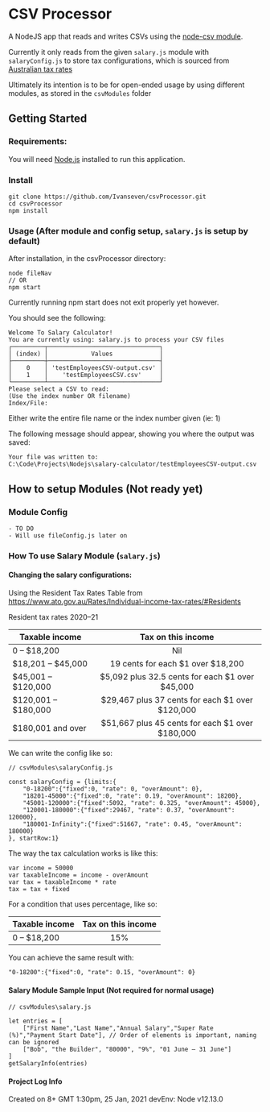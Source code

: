 # CSV Processor

A NodeJS app that reads and writes CSVs using the [node-csv module](https://github.com/adaltas/node-csv). 

Currently it only reads from the given `salary.js` module with `salaryConfig.js` to store tax configurations, which is sourced from [Australian tax rates](https://www.ato.gov.au/Rates/Individual-income-tax-rates/)

Ultimately its intention is to be for open-ended usage by using different modules, as stored in the `csvModules` folder

## Getting Started
### Requirements:

You will need [Node.js](https://nodejs.org/en/download/) installed to run this application.

### Install

	git clone https://github.com/Ivanseven/csvProcessor.git
	cd csvProcessor
	npm install


### Usage (After module and config setup, `salary.js` is setup by default)
After installation, in the csvProcessor directory:

	node fileNav
	// OR
	npm start

Currently running npm start does not exit properly yet however.

You should see the following:

	Welcome To Salary Calculator!
	You are currently using: salary.js to process your CSV files
	┌─────────┬───────────────────────────────┐
	│ (index) │            Values             │
	├─────────┼───────────────────────────────┤
	│    0    │ 'testEmployeesCSV-output.csv' │
	│    1    │    'testEmployeesCSV.csv'     │
	└─────────┴───────────────────────────────┘
	Please select a CSV to read:
	(Use the index number OR filename)
	Index/File:

Either write the entire file name or the index number given (ie: 1)

The following message should appear, showing you where the output was saved:
	
	Your file was written to:
 	C:\Code\Projects\Nodejs\salary-calculator/testEmployeesCSV-output.csv


## How to setup Modules (Not ready yet)

### Module Config
	- TO DO
	- Will use fileConfig.js later on


### How To use Salary Module (`salary.js`)

#### Changing the salary configurations:

Using the Resident Tax Rates Table from https://www.ato.gov.au/Rates/Individual-income-tax-rates/#Residents

Resident tax rates 2020–21
	
| Taxable income      | Tax on this income                                   |
| ------------------- | :--------------------------------------------------: |
| 0 – $18,200         | Nil                                                  |
| $18,201 – $45,000   | 19 cents for each $1 over $18,200                    |
| $45,001 – $120,000  | $5,092 plus 32.5 cents for each $1 over $45,000      |
| $120,001 – $180,000 | $29,467 plus 37 cents for each $1 over $120,000      |
| $180,001 and over   | $51,667 plus 45 cents for each $1 over $180,000      |

We can write the config like so:

	// csvModules\salaryConfig.js

	const salaryConfig = {limits:{
		"0-18200":{"fixed":0, "rate": 0, "overAmount": 0},
		"18201-45000":{"fixed":0, "rate": 0.19, "overAmount": 18200},
		"45001-120000":{"fixed":5092, "rate": 0.325, "overAmount": 45000},
		"120001-180000":{"fixed":29467, "rate": 0.37, "overAmount": 120000},
		"180001-Infinity":{"fixed":51667, "rate": 0.45, "overAmount": 180000} 
	}, startRow:1}

The way the tax calculation works is like this:
	
	var income = 50000
	var taxableIncome = income - overAmount
	var tax = taxableIncome * rate
	tax = tax + fixed

For a condition that uses percentage, like so:

| Taxable income      | Tax on this income |
| ------------------- | :----------------: |
| 0 – $18,200         | 15%                |

You can achieve the same result with:

	"0-18200":{"fixed":0, "rate": 0.15, "overAmount": 0}

#### Salary Module Sample Input (Not required for normal usage)

	// csvModules\salary.js

	let entries = [
		["First Name","Last Name","Annual Salary","Super Rate (%)","Payment Start Date"], // Order of elements is important, naming can be ignored 
		["Bob", "the Builder", "80000", "9%", "01 June – 31 June"]
	]
	getSalaryInfo(entries)
		
	

#### Project Log Info
Created on 8+ GMT 1:30pm, 25 Jan, 2021
devEnv: Node v12.13.0
